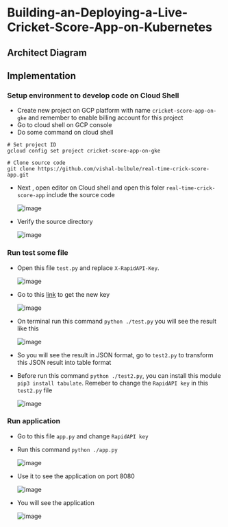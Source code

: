 # Building-an-Deploying-a-Live-Cricket-Score-App-on-Kubernetes
## Architect Diagram

## Implementation
### Setup environment to develop code on Cloud Shell
- Create new project on GCP platform with name `cricket-score-app-on-gke` and remember to enable billing account for this project
- Go to cloud shell on GCP console
- Do some command on cloud shell

```
# Set project ID
gcloud config set project cricket-score-app-on-gke

# Clone source code
git clone https://github.com/vishal-bulbule/real-time-crick-score-app.git

```
- Next , open editor on Cloud shell and open this foler `real-time-crick-score-app` include the source code

  ![image](https://github.com/hieunguyen0202/Building-an-Deploying-a-Live-Cricket-Score-App-on-Kubernetes/assets/98166568/9d505bb5-090a-4c6f-9a1e-ca9823c87f70)

- Verify the source directory

  ![image](https://github.com/hieunguyen0202/Building-an-Deploying-a-Live-Cricket-Score-App-on-Kubernetes/assets/98166568/6c7fe9e1-bcc3-4e61-b7aa-988e7fd36d89)


### Run test some file 

- Open this file `test.py` and replace `X-RapidAPI-Key`. 

  ![image](https://github.com/hieunguyen0202/Building-an-Deploying-a-Live-Cricket-Score-App-on-Kubernetes/assets/98166568/f4c88381-1484-40cc-8cec-479f62bfb0f0)

- Go to this [link](https://rapidapi.com/cricketapilive/api/cricbuzz-cricket) to get the new key

  ![image](https://github.com/hieunguyen0202/Building-an-Deploying-a-Live-Cricket-Score-App-on-Kubernetes/assets/98166568/9272264e-7dc1-46ca-b580-7196adf0ad89)

- On terminal run this command `python ./test.py` you will see the result like this

  ![image](https://github.com/hieunguyen0202/Building-an-Deploying-a-Live-Cricket-Score-App-on-Kubernetes/assets/98166568/f259bb1d-4991-48bd-8cfd-0deb947c9738)

- So you will see the result in JSON format, go to `test2.py` to transform this JSON result into table format
- Before run this command `python ./test2.py`, you can install this module `pip3 install tabulate`. Remeber to change the `RapidAPI key` in this `test2.py` file

  ![image](https://github.com/hieunguyen0202/Building-an-Deploying-a-Live-Cricket-Score-App-on-Kubernetes/assets/98166568/479035bb-19ef-4ab6-acb7-3a282e1fb972)

### Run application
- Go to this file `app.py` and change `RapidAPI key`
- Run this command `python ./app.py`

  ![image](https://github.com/hieunguyen0202/Building-an-Deploying-a-Live-Cricket-Score-App-on-Kubernetes/assets/98166568/5b0d9af3-1ab5-47cf-bf77-abc05f7838b4)

- Use it to see the application on port 8080

  ![image](https://github.com/hieunguyen0202/Building-an-Deploying-a-Live-Cricket-Score-App-on-Kubernetes/assets/98166568/1c0e8e0e-7437-4f25-a06d-f154344926ce)

- You will see the application

  ![image](https://github.com/hieunguyen0202/Building-an-Deploying-a-Live-Cricket-Score-App-on-Kubernetes/assets/98166568/16ca8f84-bc5c-4d80-9e1f-ea604560c1d9)


